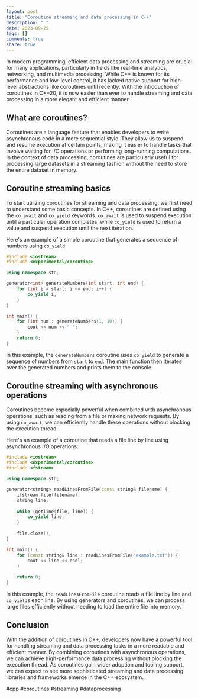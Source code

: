 ```yaml
---
layout: post
title: "Coroutine streaming and data processing in C++"
description: " "
date: 2023-09-25
tags: []
comments: true
share: true
---
```


In modern programming, efficient data processing and streaming are crucial for many applications, particularly in fields like real-time analytics, networking, and multimedia processing. While C++ is known for its performance and low-level control, it has lacked native support for high-level abstractions like coroutines until recently. With the introduction of coroutines in C++20, it is now easier than ever to handle streaming and data processing in a more elegant and efficient manner.

## What are coroutines?

Coroutines are a language feature that enables developers to write asynchronous code in a more sequential style. They allow us to suspend and resume execution at certain points, making it easier to handle tasks that involve waiting for I/O operations or performing long-running computations. In the context of data processing, coroutines are particularly useful for processing large datasets in a streaming fashion without the need to store the entire dataset in memory.

## Coroutine streaming basics

To start utilizing coroutines for streaming and data processing, we first need to understand some basic concepts. In C++, coroutines are defined using the `co_await` and `co_yield` keywords. `co_await` is used to suspend execution until a particular operation completes, while `co_yield` is used to return a value and suspend execution until the next iteration.

Here's an example of a simple coroutine that generates a sequence of numbers using `co_yield`:

```cpp
#include <iostream>
#include <experimental/coroutine>

using namespace std;

generator<int> generateNumbers(int start, int end) {
    for (int i = start; i <= end; i++) {
        co_yield i;
    }
}

int main() {
    for (int num : generateNumbers(1, 10)) {
        cout << num << " ";
    }
    return 0;
}
```

In this example, the `generateNumbers` coroutine uses `co_yield` to generate a sequence of numbers from `start` to `end`. The main function then iterates over the generated numbers and prints them to the console.

## Coroutine streaming with asynchronous operations

Coroutines become especially powerful when combined with asynchronous operations, such as reading from a file or making network requests. By using `co_await`, we can efficiently handle these operations without blocking the execution thread.

Here's an example of a coroutine that reads a file line by line using asynchronous I/O operations:

```cpp
#include <iostream>
#include <experimental/coroutine>
#include <fstream>

using namespace std;

generator<string> readLinesFromFile(const string& filename) {
    ifstream file(filename);
    string line;
    
    while (getline(file, line)) {
        co_yield line;
    }
    
    file.close();
}

int main() {
    for (const string& line : readLinesFromFile("example.txt")) {
        cout << line << endl;
    }
    
    return 0;
}
```

In this example, the `readLinesFromFile` coroutine reads a file line by line and `co_yield`s each line. By using generators and coroutines, we can process large files efficiently without needing to load the entire file into memory.

## Conclusion

With the addition of coroutines in C++, developers now have a powerful tool for handling streaming and data processing tasks in a more readable and efficient manner. By combining coroutines with asynchronous operations, we can achieve high-performance data processing without blocking the execution thread. As coroutines gain wider adoption and tooling support, we can expect to see more sophisticated streaming and data processing libraries and frameworks emerge in the C++ ecosystem.

#cpp #coroutines #streaming #dataprocessing